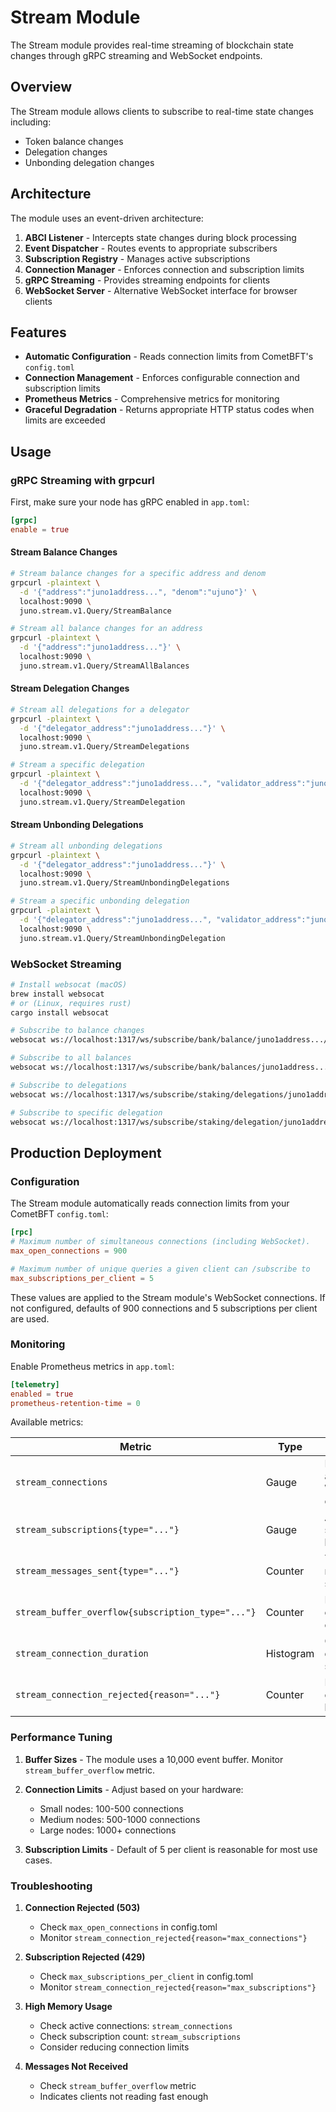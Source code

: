 # Stream Module

The Stream module provides real-time streaming of blockchain state changes through gRPC streaming and WebSocket endpoints.

## Overview

The Stream module allows clients to subscribe to real-time state changes including:

- Token balance changes
- Delegation changes
- Unbonding delegation changes

## Architecture

The module uses an event-driven architecture:

1. **ABCI Listener** - Intercepts state changes during block processing
2. **Event Dispatcher** - Routes events to appropriate subscribers
3. **Subscription Registry** - Manages active subscriptions
4. **Connection Manager** - Enforces connection and subscription limits
5. **gRPC Streaming** - Provides streaming endpoints for clients
6. **WebSocket Server** - Alternative WebSocket interface for browser clients

## Features

- **Automatic Configuration** - Reads connection limits from CometBFT's `config.toml`
- **Connection Management** - Enforces configurable connection and subscription limits
- **Prometheus Metrics** - Comprehensive metrics for monitoring
- **Graceful Degradation** - Returns appropriate HTTP status codes when limits are exceeded

## Usage

### gRPC Streaming with grpcurl

First, make sure your node has gRPC enabled in `app.toml`:

```toml
[grpc]
enable = true
```

#### Stream Balance Changes

```bash
# Stream balance changes for a specific address and denom
grpcurl -plaintext \
  -d '{"address":"juno1address...", "denom":"ujuno"}' \
  localhost:9090 \
  juno.stream.v1.Query/StreamBalance

# Stream all balance changes for an address
grpcurl -plaintext \
  -d '{"address":"juno1address..."}' \
  localhost:9090 \
  juno.stream.v1.Query/StreamAllBalances
```

#### Stream Delegation Changes

```bash
# Stream all delegations for a delegator
grpcurl -plaintext \
  -d '{"delegator_address":"juno1address..."}' \
  localhost:9090 \
  juno.stream.v1.Query/StreamDelegations

# Stream a specific delegation
grpcurl -plaintext \
  -d '{"delegator_address":"juno1address...", "validator_address":"junovaloper1..."}' \
  localhost:9090 \
  juno.stream.v1.Query/StreamDelegation
```

#### Stream Unbonding Delegations

```bash
# Stream all unbonding delegations
grpcurl -plaintext \
  -d '{"delegator_address":"juno1address..."}' \
  localhost:9090 \
  juno.stream.v1.Query/StreamUnbondingDelegations

# Stream a specific unbonding delegation
grpcurl -plaintext \
  -d '{"delegator_address":"juno1address...", "validator_address":"junovaloper1..."}' \
  localhost:9090 \
  juno.stream.v1.Query/StreamUnbondingDelegation
```

### WebSocket Streaming

```bash
# Install websocat (macOS)
brew install websocat
# or (Linux, requires rust)
cargo install websocat

# Subscribe to balance changes
websocat ws://localhost:1317/ws/subscribe/bank/balance/juno1address.../ujuno

# Subscribe to all balances
websocat ws://localhost:1317/ws/subscribe/bank/balances/juno1address...

# Subscribe to delegations
websocat ws://localhost:1317/ws/subscribe/staking/delegations/juno1address...

# Subscribe to specific delegation
websocat ws://localhost:1317/ws/subscribe/staking/delegation/juno1address.../junovaloper1...
```

## Production Deployment

### Configuration

The Stream module automatically reads connection limits from your CometBFT `config.toml`:

```toml
[rpc]
# Maximum number of simultaneous connections (including WebSocket).
max_open_connections = 900

# Maximum number of unique queries a given client can /subscribe to
max_subscriptions_per_client = 5
```

These values are applied to the Stream module's WebSocket connections. If not configured, defaults of 900 connections and 5 subscriptions per client are used.

### Monitoring

Enable Prometheus metrics in `app.toml`:

```toml
[telemetry]
enabled = true
prometheus-retention-time = 0
```

Available metrics:

| Metric | Type | Description |
|--------|------|-------------|
| `stream_connections` | Gauge | Number of active WebSocket connections |
| `stream_subscriptions{type="..."}` | Gauge | Active subscriptions by type |
| `stream_messages_sent{type="..."}` | Counter | Total messages sent by type |
| `stream_buffer_overflow{subscription_type="..."}` | Counter | Buffer overflow events |
| `stream_connection_duration` | Histogram | Connection duration in seconds |
| `stream_connection_rejected{reason="..."}` | Counter | Rejected connections by reason |

### Performance Tuning

1. **Buffer Sizes** - The module uses a 10,000 event buffer. Monitor `stream_buffer_overflow` metric.

2. **Connection Limits** - Adjust based on your hardware:
   - Small nodes: 100-500 connections
   - Medium nodes: 500-1000 connections
   - Large nodes: 1000+ connections

3. **Subscription Limits** - Default of 5 per client is reasonable for most use cases.

### Troubleshooting

1. **Connection Rejected (503)**
   - Check `max_open_connections` in config.toml
   - Monitor `stream_connection_rejected{reason="max_connections"}`

2. **Subscription Rejected (429)**
   - Check `max_subscriptions_per_client` in config.toml
   - Monitor `stream_connection_rejected{reason="max_subscriptions"}`

3. **High Memory Usage**
   - Check active connections: `stream_connections`
   - Check subscription count: `stream_subscriptions`
   - Consider reducing connection limits

4. **Messages Not Received**
   - Check `stream_buffer_overflow` metric
   - Indicates clients not reading fast enough
